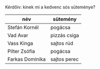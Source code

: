 Kérdőív: kinek mi a kedvenc sós süteménye?

| név              |        sütemény  |
|------------------|------------------|
| Stefán Kornél    |   pogácsa        |
| Vad Avar         |   pizzás csiga   |
| Vass Kinga       |   sajtos rúd     |
| Pilter Zsófia    |   pogácsa        |
| Farkas Dominika  |   sajtos perec   |